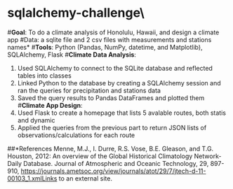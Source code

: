# sqlalchemy-challenge\
#**Goal**:
To do a climate analysis of Honolulu, Hawaii, and design a climate app
#Data: a sqlite file and 2 csv files with measurements and stations names*
#**Tools**: Python (Pandas, NumPy, datetime, and Matplotlib), SQLAlchemy, Flask
#**Climate Data Analysis**:
1. Used SQLAlchemy to connect to the SQLite database and reflected tables into classes 
2. Linked Python to the database by creating a SQLAlchemy session and ran the queries for precipitation and stations data
3. Saved the query results to Pandas DataFrames and plotted them
#**Climate App Design**:
1. Used Flask to create a homepage that lists 5 avalable routes, both statis and dynamic
2. Applied the queries from the previous part to return JSON lists of observations/calculations for each route

##*References
Menne, M.J., I. Durre, R.S. Vose, B.E. Gleason, and T.G. Houston, 2012: An overview of the Global Historical Climatology Network-Daily Database. Journal of Atmospheric and Oceanic Technology, 29, 897-910, https://journals.ametsoc.org/view/journals/atot/29/7/jtech-d-11-00103_1.xmlLinks to an external site.
